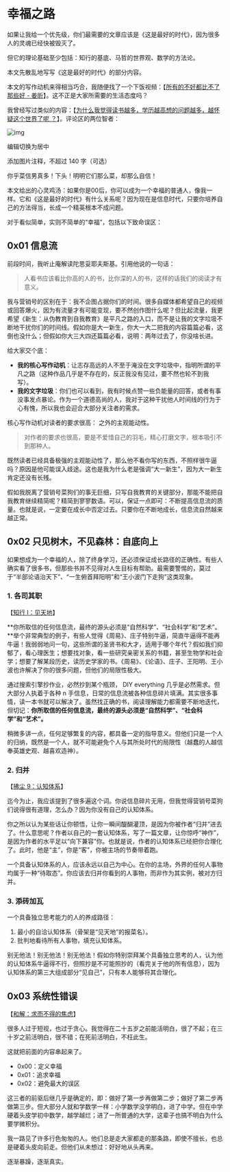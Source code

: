 # 幸福之路

如果让我给一个优先级，你们最需要的文章应该是《这是最好的时代》，因为很多人的灵魂已经快被毁灭了。

但它的理论基础至少包括：知行的基底、马哲的世界观、数学的方法论。

本文先散乱地写写《这是最好的时代》的部分内容。

本文的写作动机来得相当巧合，我随便找了一个下饭视频：【[所有的不好都比不了那些好 - 姜昕](https://yixi.tv/#/speech/detail?id=1109)】。这不正是大家所需要的生活态度吗？

我曾经写过类似的内容：【[为什么我觉得读书越多，学历越高想的问题越多，越怀疑这个世界了呢 ？](https://www.zhihu.com/question/531832253/answer/2476071021)】。评论区的两位智者：

![img](https://picx.zhimg.com/80/v2-dd394648685c2c767ec4e5ed7bcb5522_720w.png?source=d16d100b)



编辑切换为居中

添加图片注释，不超过 140 字（可选）

你乎菜信男真多！下头！明明它们那么菜，却那么自信！

本文给出的心灵鸡汤：如果你是00后，你可以成为一个幸福的普通人，像我一样。它和《这是最好的时代》有什么关系呢？因为现在是信息时代，只要你培养自己的方法得当，长成一个精英根本不成问题。

对于看似简单，实则不简单的“幸福”，包括以下致命误区：

## 0x01 信息流

前段时间，我听止庵解读陀思妥耶夫斯基。引用他说的一句话：

> 人看书应该看比你高的人的书，比你深的人的书，这样的话我们的阅读才有意义。

我与营销号的区别在于：我不企图占据你们的时间。很多自媒体都希望自己的视频或回答爆火，因为有流量才有可能变现，要不然创作图什么呢？但比起流量，我更希望《新生：从伪教育到自我教育》是平凡之路的入口，而不是让我的文字垃圾不断地干扰你们的时间线。假如你是大一新生，你大一大二把我的内容篇篇必看，这倒也没什么；但假如你大三大四还篇篇必看，说明：两年过去了，你没啥长进。

给大家交个底：

- **我的核心写作动机**：让志存高远的人不至于淹没在文字垃圾中，指明所谓的平凡之路（这种作品几乎是不存在的，反正我没有见过，要不然也轮不到我写）。
- **我的文字垃圾**：你们也可以看到，我有时候点赞一些负能量的回答，或者有事没事发点暴论。作为一个道德高尚的人，我对于这种干扰他人时间线的行为于心有愧，所以我也会迎合大部分关注者的需求。

核心写作动机对读者的要求很高：  之外的主观能动性。

> 对作者的要求也很高，要是不爱惜自己的羽毛，精心打磨文字，根本吸引不到那种人。

既然读者已经具备极强的主观能动性了，那么他不看你写的东西，不照样很牛逼吗？原因是他可能误入歧途。这也是我为什么老是强调“大一新生”，因为大一新生肯定还没有长残。

假如我脱离了营销号菜狗们的事无巨细，只写自我教育的关键部分，那能不能把自我教育继续精简呢？精简到寥寥数语。可以，保证一点即可：不断提高信息流的质量。也就是说，一定要在成长中否定过去。只要你在不断地成长，信息流自然越来越正常。

## 0x02 只见树木，不见森林：自底向上

如果想成为一个幸福的人，除了终身学习，还必须保证成长路径的正确性。有些人确实看了很多书，但那些书并不见得对人生目标有帮助。最需要警惕的，莫过于“半部论语治天下”、“一生俯首拜阳明”和“王小波门下走狗”这类现象。

### 1. 各司其职

【[知行 Ⅰ：见天地](https://zhuanlan.zhihu.com/p/558714629)】

**你所取信的任何信息流，最终的源头必须是“自然科学”、“社会科学”和“艺术”。**举个非常典型的例子，有些人觉得《周易》、庄子特别牛逼，简直牛逼得不能再牛逼！我弱弱地问一句，这些所谓的圣贤书和大才，适用于哪个年代？假如我们抑郁了，看心理医生；想要找对象，看一些研究亲密关系的书籍，甚至生物学和社会学；想要了解某段历史，读历史学家的书。《周易》、《论语》、庄子、王阳明、王小波也许解决了你的很多问题，但他们的局限性极大。

通过搜索引擎抄作业，必然抄到某个瓶颈， DIY everything 几乎是必然需求。但大部分人执着于各种 n 手信息，日常的信息流被各种信息碎片填满。其实很多事情，读一本书就可以解决了。虽然找正确的书，阅读理解能力都需要不断地迭代，但切记：**你所取信的任何信息流，最终的源头必须是“自然科学”、“社会科学”和“艺术”。**

稍微多讲一点，任何足够繁复的内容，都具备一定的指导意义。但他们只是一个人的归纳，既然是一个人，就不可能避免个人与其所处时代的局限性（越蠢的人越信奉英雄史观、越喜欢造神）。

### 2. 归并

【[拂尘 9：认知体系](https://zhuanlan.zhihu.com/p/568803678)】

迄今为止，我应该提到了很多遍这个词。你说信息碎片无用，但我觉得营销号菜狗们说得很有道理，怎么办？因为你没有自己的认知体系。

你之所以认为某些话让你顿悟，让你一瞬间醍醐灌顶，是因为你被作者“归并”进去了。什么意思呢？作者以自己的一套认知体系，写了一篇文章，让你惊呼“神作”，是因为作者的水平足以“向下兼容”你。也就是说，作者的认知体系已经把你合理化了。此时，他是“主”，你是“客”，你被主场的节奏带着跑。

一个具备认知体系的人，应该永远以自己为中心。在你的主场，外界的任何人事物均属于一种“待取态”。你应该去归并你看到的人事物，而非作为其实例，被对方归并。

### 3. 添砖加瓦

一个具备独立思考能力的人的养成路径：

1. 最小的自洽认知体系（骨架是“见天地”的报菜名）。
2. 批判地看待所有人事物，填充认知体系。

别无他法！别无他法！别无他法！假如你特别崇拜某个具备独立思考的人，认为他的认知体系牛逼得不行，但照抄是不可能照抄的（看完关于他的所有信息），因为认知体系的第三大组成部分“见自己”，只有本人能够将其合理化。

## 0x03 系统性错误

【[和解：求而不得的焦虑](https://zhuanlan.zhihu.com/p/534062061)】

很多人过于短视，也过于贪心。我觉得在二十五岁之前能活明白，很了不起；在三十岁之前活明白，很不错；在死前活明白，不枉此生。

这就把前面的内容串起来了。

- 0x00：定义幸福
- 0x01：追求幸福
- 0x02：避免最大的误区

这三者的前驱后继几乎是确定的，即：做好了第一步再做第二步；做好了第二步再做第三步。但大部分人就和学数学一样：小学数学没学明白，进了中学。但在中学硬着头皮学初中数学，越学越烂；进了一所普通的大学，这辈子也搞不明白为什么要学微积分。

我一路见了许多行色匆匆的人。他们总是走大家都走的那条路，即使不擅长，也总是硬着头皮向前走。但他们从未想过：好好地从头再来。

逐渐暴躁，逐渐真实。